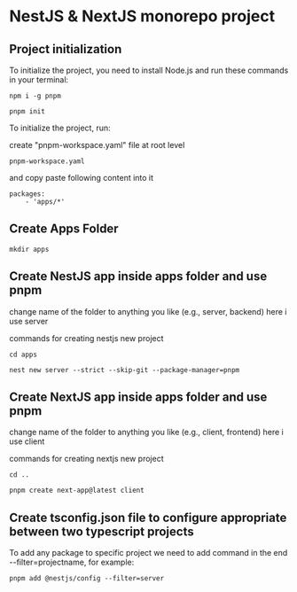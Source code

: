 # NestJS & NextJS monorepo project

<h2>
Project initialization
</h2>
<p>
To initialize the project, you need to install Node.js and run these commands in your terminal:
    
    npm i -g pnpm

    pnpm init

</p>

To initialize the project, run:

<p> create "pnpm-workspace.yaml" file at root level

    pnpm-workspace.yaml

</p>
<p>and copy paste following content into it </p>

    packages:
        - 'apps/*'

</p>

<h2>
Create Apps Folder
</h2>

    mkdir apps

<h2> Create NestJS app inside apps folder and use pnpm
</h2>

<p> 
change name of the folder to anything  you like (e.g., server, backend) here i use server
</p>

<p> commands for creating nestjs new project

    cd apps

    nest new server --strict --skip-git --package-manager=pnpm

</p>

<h2> Create NextJS app inside apps folder and use pnpm
</h2>

<p> 
change name of the folder to anything  you like (e.g., client, frontend) here i use client
</p>
<p> commands for creating nextjs new project

    cd ..

    pnpm create next-app@latest client

</p>

<h2> Create tsconfig.json file to configure appropriate between two typescript projects 
</h2>

<p> To add any package to specific project we need to add command in the end --filter=projectname, for example:

    pnpm add @nestjs/config --filter=server

</p>

